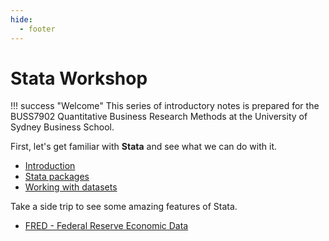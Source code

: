 ```yaml
---
hide:
  - footer
---
```


# Stata Workshop

!!! success "Welcome"
    This series of introductory notes is prepared for the BUSS7902 Quantitative Business Research Methods at the University of Sydney Business School.

First, let's get familiar with **Stata** and see what we can do with it.

- [Introduction](./introduction)
- [Stata packages](./packages)
- [Working with datasets](./working-with-datasets)

Take a side trip to see some amazing features of Stata.

- [FRED - Federal Reserve Economic Data](./fred.md)
